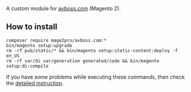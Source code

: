 A custom module for [avboss.com](http://avboss.com) (Magento 2).

## How to install
```
composer require mage2pro/avboss.com:*
bin/magento setup:upgrade
rm -rf pub/static/* && bin/magento setup:static-content:deploy -f en_US
rm -rf var/di var/generation generated/code && bin/magento setup:di:compile
```
If you have some problems while executing these commands, then check the [detailed instruction](https://mage2.pro/t/263).
